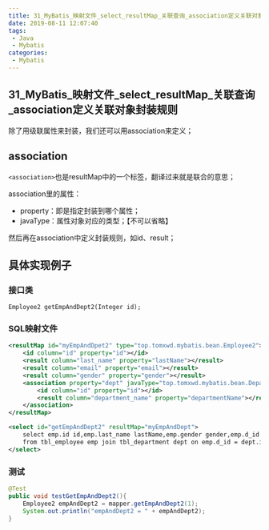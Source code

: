 ```yaml
---
title: 31_MyBatis_映射文件_select_resultMap_关联查询_association定义关联对象封装规则
date: 2019-08-11 12:07:40
tags: 
 - Java
 - Mybatis
categories:
 - Mybatis
---
```


## 31_MyBatis\_映射文件\_select_resultMap\_关联查询_association定义关联对象封装规则

除了用级联属性来封装，我们还可以用association来定义；



## association

`<association>`也是resultMap中的一个标签，翻译过来就是联合的意思；

association里的属性：

- property：即是指定封装到哪个属性；
- javaType：属性对象对应的类型；【不可以省略】

然后再在association中定义封装规则，如id、result；



## 具体实现例子

### 接口类

```
Employee2 getEmpAndDept2(Integer id);
```



### SQL映射文件

```xml
<resultMap id="myEmpAndDpet2" type="top.tomxwd.mybatis.bean.Employee2">
    <id column="id" property="id"></id>
    <result column="last_name" property="lastName"></result>
    <result column="email" property="email"></result>
    <result column="gender" property="gender"></result>
    <association property="dept" javaType="top.tomxwd.mybatis.bean.Department">
        <id column="id" property="id"></id>
        <result column="department_name" property="departmentName"></result>
    </association>
</resultMap>

<select id="getEmpAndDept2" resultMap="myEmpAndDept">
    select emp.id id,emp.last_name lastName,emp.gender gender,emp.d_id d_id,dept.department_name departmentName
    from tbl_employee emp join tbl_department dept on emp.d_id = dept.id where emp.id=#{id}
</select>
```



### 测试

```java
@Test
public void testGetEmpAndDept2(){
    Employee2 empAndDept2 = mapper.getEmpAndDept2(1);
    System.out.println("empAndDept2 = " + empAndDept2);
}
```

